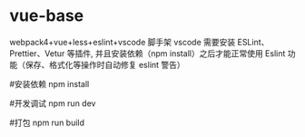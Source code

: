 # vue-base

webpack4+vue+less+eslint+vscode 脚手架
vscode 需要安装 ESLint、Prettier、Vetur 等插件, 并且安装依赖（npm install）之后才能正常使用 Eslint 功能（保存、格式化等操作时自动修复 eslint 警告）

#安装依赖
npm install

#开发调试
npm run dev

#打包
npm run build
